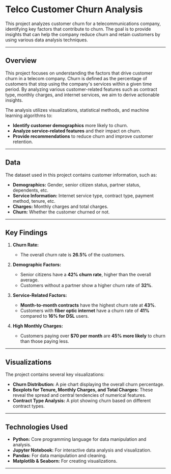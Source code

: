 # **Telco Customer Churn Analysis**

This project analyzes customer churn for a telecommunications company, identifying key factors that contribute to churn. The goal is to provide insights that can help the company reduce churn and retain customers by using various data analysis techniques.

---

## **Overview**
This project focuses on understanding the factors that drive customer churn in a telecom company. Churn is defined as the percentage of customers that stop using the company's services within a given time period. By analyzing various customer-related features such as contract type, monthly charges, and internet services, we aim to derive actionable insights.

The analysis utilizes visualizations, statistical methods, and machine learning algorithms to:
- **Identify customer demographics** more likely to churn.
- **Analyze service-related features** and their impact on churn.
- **Provide recommendations** to reduce churn and improve customer retention.

---

## **Data**
The dataset used in this project contains customer information, such as:
- **Demographics:** Gender, senior citizen status, partner status, dependents, etc.
- **Service Information:** Internet service type, contract type, payment method, tenure, etc.
- **Charges:** Monthly charges and total charges.
- **Churn:** Whether the customer churned or not.

---

## **Key Findings**

1. **Churn Rate:**
   - The overall churn rate is **26.5%** of the customers.

2. **Demographic Factors:**
   - Senior citizens have a **42% churn rate**, higher than the overall average.
   - Customers without a partner show a higher churn rate of **32%**.

3. **Service-Related Factors:**
   - **Month-to-month contracts** have the highest churn rate at **43%**.
   - Customers with **fiber optic internet** have a churn rate of **41%** compared to **16% for DSL** users.

4. **High Monthly Charges:**
   - Customers paying over **\$70 per month** are **45% more likely** to churn than those paying less.

---

## **Visualizations**
The project contains several key visualizations:
- **Churn Distribution:** A pie chart displaying the overall churn percentage.
- **Boxplots for Tenure, Monthly Charges, and Total Charges:** These reveal the spread and central tendencies of numerical features.
- **Contract Type Analysis:** A plot showing churn based on different contract types.

---

## **Technologies Used**
- **Python:** Core programming language for data manipulation and analysis.
- **Jupyter Notebook:** For interactive data analysis and visualization.
- **Pandas:** For data manipulation and cleaning.
- **Matplotlib & Seaborn:** For creating visualizations.

---

